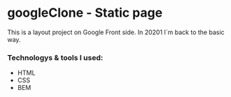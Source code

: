 # googleClone - Static page

This is a layout project on Google Front side.
In 20201 I´m back to the basic way.

### Technologys & tools I used:
* HTML
* CSS
* BEM

[vue-dark_repo]: https://github-readme-stats.vercel.app/api/pin/?username=jorgearguellles&repo=googleClone&cache_seconds=86400&theme=vue-dark
